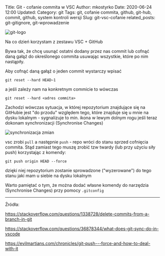 Title: Git - cofanie commita w VSC
Author: mkostyrko
Date: 2020-06-24 12:00
Updated:
Category: git
Tags: git, cofanie commita, github, git-hub, commit, github, system kontroli wersji
Slug: git-vsc-cofanie
related_posts: git-gitignore, git-wprowadzenie

![git-logo](https://buddy.works/guides/thumbnails/cover-first-steps-git.png)

Na co dzień korzystam z zestawu VSC + GitHub

Bywa tak, że chcę usunąć ostatni dodany przez nas commit lub cofnąć daną gałąź do określonego commita usuwając wszystkie, które po nim nastąpiły.

Aby cofnąć daną gałąź o jeden commit wystarczy wpisać

    git reset --hard HEAD~1

a jeśli zależy nam na konkretnym commicie to wówczas

    git reset --hard <adres commita>

Zachodzi wówczas sytuacja, w której repozytorium znajdujące się na GitHubie jest "do przodu" względem tego, które znajduje się u mnie na dysku lokalnym - sygnalizuje to min. ikona w lewym dolnym rogu jeśli teraz dokonam synchronizacji (Synchronise Changes)

![synchronizacja zmian](https://i.stack.imgur.com/P5VKm.png)

vsc zrobi `pull` a następnie `push` - repo wróci do stanu sprzed cofnięcia commita. Stąd zamiast tego muszę zrobić tzw twardy (lub przy użyciu siły push) korzystając z komendy:

    git push origin HEAD --force

dzięki niej repozytorium zostanie sprowadzone ("wyzerowane") do tego stanu jaki mam u siebie na dysku lokalnym

Warto pamiętać o tym, że można dodać własne komendy do narzędzia (Synchronise Changes) przy pomocy `.gitconfig`

---
Źródła:

https://stackoverflow.com/questions/1338728/delete-commits-from-a-branch-in-git

https://stackoverflow.com/questions/36878344/what-does-git-sync-do-in-vscode

https://evilmartians.com/chronicles/git-push---force-and-how-to-deal-with-it